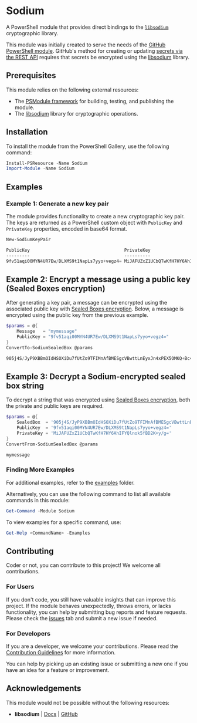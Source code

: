 # Sodium

A PowerShell module that provides direct bindings to the [`libsodium`](https://github.com/jedisct1/libsodium) cryptographic library.

This module was initially created to serve the needs of the [GitHub PowerShell module](https://github.com/PSModule/GitHub).
GitHub's method for creating or updating [secrets via the REST API](https://docs.github.com/en/rest/guides/encrypting-secrets-for-the-rest-api?apiVersion=2022-11-28#example-encrypting-a-secret-using-c)
requires that secrets be encrypted using the [libsodium](https://github.com/jedisct1/libsodium) library.

## Prerequisites

This module relies on the following external resources:

- The [PSModule framework](https://github.com/PSModule) for building, testing, and publishing the module.
- The [libsodium](https://github.com/jedisct1/libsodium) library for cryptographic operations.

## Installation

To install the module from the PowerShell Gallery, use the following command:

```powershell
Install-PSResource -Name Sodium
Import-Module -Name Sodium
```

## Examples

### Example 1: Generate a new key pair

The module provides functionality to create a new cryptographic key pair.
The keys are returned as a PowerShell custom object with `PublicKey` and `PrivateKey` properties, encoded in base64 format.

```powershell
New-SodiumKeyPair

PublicKey                                    PrivateKey
---------                                    ----------
9fv51aqi00MYN4UR7Ew/DLXMS9t1NapLs7yyo+vegz4= MiJAFUZxZ1UCbQTwKfH7HY6AhIFYQlnok5fBD2K+y/g=
```

## Example 2: Encrypt a message using a public key (Sealed Boxes encryption)

After generating a key pair, a message can be encrypted using the associated public key with [Sealed Boxes encryption](https://doc.libsodium.org/public-key_cryptography/sealed_boxes).
Below, a message is encrypted using the public key from the previous example.

```powershell
$params = @{
    Message   = "mymessage"
    PublicKey = "9fv51aqi00MYN4UR7Ew/DLXMS9t1NapLs7yyo+vegz4="
}
ConvertTo-SodiumSealedBox @params

905j4S/JyP9XBBmOIdHSOXiDu7fUtZo9TFIMnAfBMESgcVBwttLnEyxJn4xPEX5OMKQ+Bc4P6Hg=
```

## Example 3: Decrypt a Sodium-encrypted sealed box string

To decrypt a string that was encrypted using [Sealed Boxes encryption](https://doc.libsodium.org/public-key_cryptography/sealed_boxes), both the private and public keys are required.

```powershell
$params = @{
    SealedBox  = '905j4S/JyP9XBBmOIdHSOXiDu7fUtZo9TFIMnAfBMESgcVBwttLnEyxJn4xPEX5OMKQ+Bc4P6Hg='
    PublicKey  = '9fv51aqi00MYN4UR7Ew/DLXMS9t1NapLs7yyo+vegz4='
    PrivateKey = 'MiJAFUZxZ1UCbQTwKfH7HY6AhIFYQlnok5fBD2K+y/g='
}
ConvertFrom-SodiumSealedBox @params

mymessage
```

### Finding More Examples

For additional examples, refer to the [examples](examples) folder.

Alternatively, you can use the following command to list all available commands in this module:

```powershell
Get-Command -Module Sodium
```

To view examples for a specific command, use:

```powershell
Get-Help <CommandName> -Examples
```

## Contributing

Coder or not, you can contribute to this project! We welcome all contributions.

### For Users

If you don't code, you still have valuable insights that can improve this project.
If the module behaves unexpectedly, throws errors, or lacks functionality, you can help by submitting bug reports and feature requests.
Please check the [issues](https://github.com/PSModule/Sodium/issues) tab and submit a new issue if needed.

### For Developers

If you are a developer, we welcome your contributions.
Please read the [Contribution Guidelines](CONTRIBUTING.md) for more information.

You can help by picking up an existing issue or submitting a new one if you have an idea for a feature or improvement.

## Acknowledgements

This module would not be possible without the following resources:

- **libsodium** | [Docs](https://doc.libsodium.org/) | [GitHub](https://github.com/jedisct1/libsodium)
